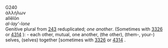 <body>
  <p>G240<br>  ἀλλήλων  <br> allēlōn  <br><i>al-lay‘-lone </i><br>Genitive plural from <a href="g0243.htm">243</a> reduplicated; <i>one</i> <i>another</i>. (Sometimes with <a href="g3326.htm">3326</a> or <a href="g4314.htm">4314</a> ): - each other, mutual, one another, (the other), (them-, your-) selves, (selves) together [sometimes with <a href="g3326.htm">3326</a> or <a href="g4314.htm">4314</a> .<br></p>
 </body>